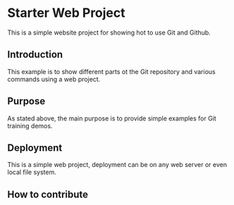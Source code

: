 # Starter Web Project

This is a simple website project for showing hot to use Git and Github. 

## Introduction

This example is to show different parts ot the Git repository and various commands using a web project.

## Purpose

As stated above, the main purpose is to provide simple examples for Git training demos. 

## Deployment

This is a simple web project, deployment can be on any web server or even local file system.

## How to contribute


